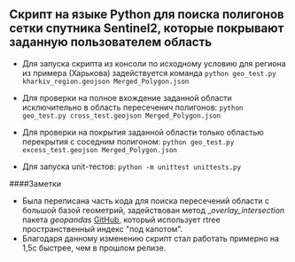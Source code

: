 ## Скрипт на языке Python для поиска полигонов сетки спутника Sentinel2, которые покрывают заданную пользователем область

* Для запуска скрипта из консоли по исходному условию для региона из примера (Харькова) задействуется команда 
`python geo_test.py kharkiv_region.geojson Merged_Polygon.json`

* Для проверки на полное вхождение заданной области исключительно в область пересеченич полигонов:
`python geo_test.py cross_test.geojson Merged_Polygon.json`

* Для проверки на покрытия заданной области только областью перекрытия с
соседним полигоном:
`python geo_test.py excess_test.geojson Merged_Polygon.json`

* Для запуска unit-тестов:
`python -m unittest unittests.py`

####Заметки
* Была переписана часть кода для поиска пересечений области с большой базой
геометрий, задействован метод __overlay_intersection_ пакета _geopandas_ [GitHub](https://github.com/geopandas/geopandas/blob/master/geopandas/tools/overlay.py), который использует rtree пространственный индекс "под капотом".
* Благодаря данному изменению скрипт стал работать примерно на 1,5с быстрее, чем в прошлом релизе.